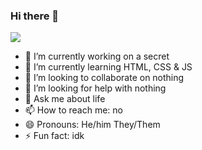 ### Hi there 👋

<!-- [![J0K3RS-L4UGH's GitHub stats](https://github-readme-stats.vercel.app/api?username=J0K3RS-L4UGH)](https://github.com/anuraghazra/github-readme-stats) -->
<p align="left"> <img src="https://github-readme-stats.vercel.app/api?username=J0K3RS-L4UGH&theme=tokyonight&show_icons=true&hide_border=true&count_private=true&include_all_commits=true&const STARS_OFFSET = 146" /> </p>

- 🔭 I’m currently working on a secret
- 🌱 I’m currently learning HTML, CSS & JS
- 👯 I’m looking to collaborate on nothing
- 🤔 I’m looking for help with nothing
- 💬 Ask me about life
- 📫 How to reach me: no
- 😄 Pronouns: He/him They/Them
- ⚡ Fun fact: idk


